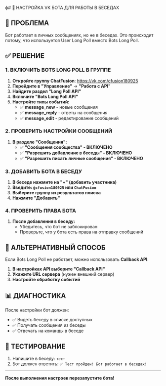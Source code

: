 ф# 🤖 НАСТРОЙКА VK БОТА ДЛЯ РАБОТЫ В БЕСЕДАХ

## 🚨 ПРОБЛЕМА
Бот работает в личных сообщениях, но не в беседах. Это происходит потому, что используется User Long Poll вместо Bots Long Poll.

## ✅ РЕШЕНИЕ

### 1. ВКЛЮЧИТЬ BOTS LONG POLL В ГРУППЕ

1. **Откройте группу ChatFusion**: https://vk.com/cfusion180925
2. **Перейдите в "Управление"** → **"Работа с API"**
3. **Найдите раздел "Long Poll API"**
4. **Включите "Bots Long Poll API"**
5. **Настройте типы событий:**
   - ✅ **message_new** - новые сообщения
   - ✅ **message_reply** - ответы на сообщения
   - ✅ **message_edit** - редактирование сообщений

### 2. ПРОВЕРИТЬ НАСТРОЙКИ СООБЩЕНИЙ

1. **В разделе "Сообщения":**
   - ✅ **"Сообщения сообщества" - ВКЛЮЧЕНО**
   - ✅ **"Разрешить добавление в беседы" - ВКЛЮЧЕНО**
   - ✅ **"Разрешить писать личные сообщения" - ВКЛЮЧЕНО**

### 3. ДОБАВИТЬ БОТА В БЕСЕДУ

1. **В беседе нажмите на "+" (добавить участника)**
2. **Введите: `@cfusion180925` или `ChatFusion`**
3. **Выберите группу из результатов поиска**
4. **Нажмите "Добавить"**

### 4. ПРОВЕРИТЬ ПРАВА БОТА

1. **После добавления в беседу:**
   - Убедитесь, что бот не заблокирован
   - Проверьте, что у бота есть права на отправку сообщений

## 🔧 АЛЬТЕРНАТИВНЫЙ СПОСОБ

Если Bots Long Poll не работает, можно использовать **Callback API**:

1. **В настройках API выберите "Callback API"**
2. **Укажите URL сервера** (нужен внешний сервер)
3. **Настройте обработку событий**

## 📊 ДИАГНОСТИКА

После настройки бот должен:
- ✅ Видеть беседу в списке доступных
- ✅ Получать сообщения из беседы
- ✅ Отвечать на команды в беседе

## 🎯 ТЕСТИРОВАНИЕ

1. Напишите в беседу: `тест`
2. Бот должен ответить: `✅ Тест пройден! Бот работает в беседах!`

---

**После выполнения настроек перезапустите бота!**
